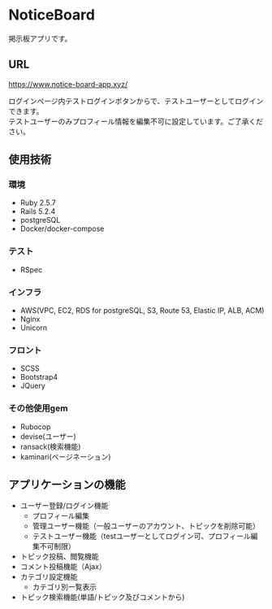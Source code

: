 # NoticeBoard

掲示板アプリです。

## URL

https://www.notice-board-app.xyz/

ログインページ内テストログインボタンからで、テストユーザーとしてログインできます。</br>
テストユーザーのみプロフィール情報を編集不可に設定しています。ご了承ください。</br>


## 使用技術

### 環境

* Ruby 2.5.7
* Rails 5.2.4
* postgreSQL
* Docker/docker-compose

### テスト

* RSpec

### インフラ

* AWS(VPC, EC2, RDS for postgreSQL, S3, Route 53, Elastic IP, ALB, ACM)
* Nginx
* Unicorn

### フロント

* SCSS
* Bootstrap4
* JQuery

### その他使用gem

* Rubocop
* devise(ユーザー)
* ransack(検索機能)
* kaminari(ページネーション)

## アプリケーションの機能

* ユーザー登録/ログイン機能
  - プロフィール編集
  - 管理ユーザー機能（一般ユーザーのアカウント、トピックを削除可能）
  - テストユーザー機能（testユーザーとしてログイン可、プロフィール編集不可制限）
* トピック投稿、閲覧機能
* コメント投稿機能（Ajax）
* カテゴリ設定機能
  - カテゴリ別一覧表示
* トピック検索機能(単語/トピック及びコメントから)
